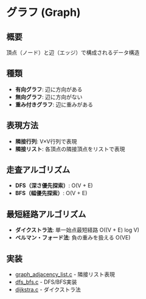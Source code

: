 # グラフ (Graph)

## 概要
頂点（ノード）と辺（エッジ）で構成されるデータ構造

## 種類
- **有向グラフ**: 辺に方向がある
- **無向グラフ**: 辺に方向がない
- **重み付きグラフ**: 辺に重みがある

## 表現方法
- **隣接行列**: V×V行列で表現
- **隣接リスト**: 各頂点の隣接頂点をリストで表現

## 走査アルゴリズム
- **DFS（深さ優先探索）**: O(V + E)
- **BFS（幅優先探索）**: O(V + E)

## 最短経路アルゴリズム
- **ダイクストラ法**: 単一始点最短経路 O((V + E) log V)
- **ベルマン・フォード法**: 負の重みを扱える O(VE)

## 実装
- [graph_adjacency_list.c](graph_adjacency_list.c) - 隣接リスト表現
- [dfs_bfs.c](dfs_bfs.c) - DFS/BFS実装
- [dijkstra.c](dijkstra.c) - ダイクストラ法
